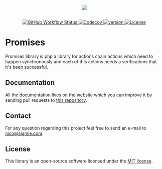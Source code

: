 <p align="center" style="padding-bottom:1rem"><img src="https://res.cloudinary.com/markos-nikolaos-orfanos/image/upload/c_scale,h_120,w_120/v1586943534/Sigmie/black-transparent_i6bbix.png"></p>

<p align="center">
<a href="https://github.com/sigmie/cli/actions?query=workflow%3ABuild">
<img alt="GitHub Workflow Status" src="https://img.shields.io/github/workflow/status/sigmie/promises/Build">
</a>

<a href="https://codecov.io/gh/sigmie/promises">
  <img alt="Codecov" src="https://img.shields.io/codecov/c/github/sigmie/promises">
</a>

<a href="https://packagist.org/packages/sigmie/promises">
  <img src="https://img.shields.io/packagist/v/sigmie/promises" alt="version"/>
</a>

<a href="https://packagist.org/packages/sigmie/promises">
  <img src="https://img.shields.io/badge/License-MIT-blue.svg" alt="License"/>
</a>

</p>

# Promises

Promises library is php a library for actions chain actions which need to happen synchronously and each of this actions needs a verifications that it's been successful.

## Documentation
All the documentation lives on the [website](https://docs.sigmie.com/promises) which you can improve it by sending pull requests to [this repository](https://github.com/sigmie/docs).

## Contact
 For any question regarding this project feel free to send an e-mail to nico@sigmie.com.

## License
This library is an open-source software licensed under the [MIT license](https://choosealicense.com/licenses/mit).
